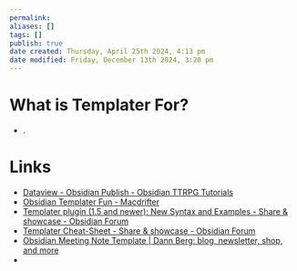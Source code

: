 ```yaml
---
permalink:
aliases: []
tags: []
publish: true
date created: Thursday, April 25th 2024, 4:13 pm
date modified: Friday, December 13th 2024, 3:20 pm
---
```


# What is Templater For?

- .

# Links

- [Dataview - Obsidian Publish - Obsidian TTRPG Tutorials](https://obsidianttrpgtutorials.com/Obsidian+TTRPG+Tutorials/Plugin+Tutorials/Dataview/Dataview+-+Obsidian+Publish) 
- [Obsidian Templater Fun - Macdrifter](https://www.macdrifter.com/2021/08/obsidian-templater-fun.html)
- [Templater plugin (1.5 and newer): New Syntax and Examples - Share & showcase - Obsidian Forum](https://forum.obsidian.md/t/templater-plugin-1-5-and-newer-new-syntax-and-examples/16513)
- [Templater Cheat-Sheet - Share & showcase - Obsidian Forum](https://forum.obsidian.md/t/templater-cheat-sheet/33518)
- [Obsidian Meeting Note Template | Dann Berg: blog, newsletter, shop, and more](https://dannb.org/blog/2023/obsidian-meeting-note-template/)
- 